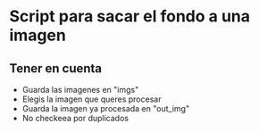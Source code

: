 # Script para sacar el fondo a una imagen

## Tener en cuenta

- Guarda las imagenes en "imgs"
- Elegis la imagen que queres procesar
- Guarda la imagen ya procesada en "out_img"
- No checkeea por duplicados 



